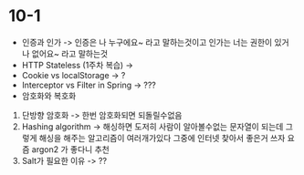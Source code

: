 # 10-1



* 인증과 인가 -> 인증은 나 누구에요\~ 라고 말하는것이고 인가는 너는 권한이 있거나 없어요\~ 라고 말하는것
* HTTP Stateless (1주차 복습) ->
* Cookie vs localStorage -> ?
* Interceptor vs Filter in Spring -> ???
* 암호화와 복호화

1. 단방향 암호화 -> 한번 암호화되면 되돌릴수없음
2. Hashing algorithm -> 해싱하면 도저히 사람이 알아볼수없는 문자열이 되는데 그렇게 해싱을 해주는 알고리즘이 여러개가있다 그중에 인터넷 찾아서 좋은거 쓰자 요즘 argon2 가 좋다니 추천
3. Salt가 필요한 이유 -> ??
